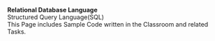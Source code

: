 **Relational Database Language**
 <br>Structured Query Language(SQL) <br>
This Page includes Sample Code written in the Classroom and related Tasks.
